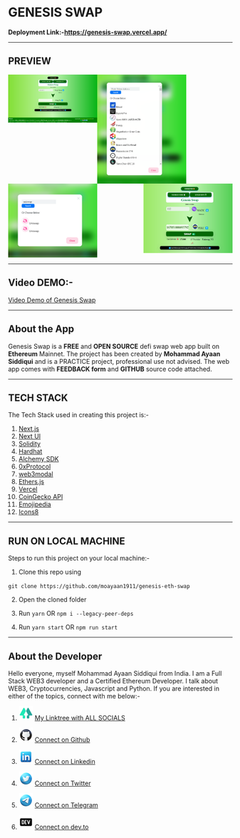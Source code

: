 # GENESIS SWAP

**Deployment Link:-https://genesis-swap.vercel.app/**

---

## PREVIEW

<img  src="public/genesis.png" alt="preview" align="left" width="200">
<img src="public/genesis1.png" alt="preview" align="center" width="200">
<img src="public/genesis2.png" alt="preview" align="center" width="200">
<img src="public/genesis3.png" alt="preview" align="right" width="200">

---

## Video DEMO:-

[Video Demo of Genesis Swap](https://www.loom.com/share/33e15b0d2bdf42ea98bcc1a3330fcf76)

---

## About the App

Genesis Swap is a **FREE** and **OPEN SOURCE** defi swap web app built on **Ethereum** Mainnet. The project has been created by **Mohammad Ayaan Siddiqui** and is a PRACTICE project, professional use not advised. The web app comes with **FEEDBACK form** and **GITHUB** source code attached.

---

## TECH STACK

The Tech Stack used in creating this project is:-

1.  [Next.js](https://nextjs.org/)
2.  [Next UI](https://nextui.org/)
3.  [Solidity](https://docs.soliditylang.org/en/v0.8.17/)
4.  [Hardhat](https://hardhat.org/)
5.  [Alchemy SDK](https://www.alchemy.com/sdk)
6.  [0xProtocol](https://protocol.0x.org/en/latest/)
7.  [web3modal](https://web3modal.com/)
8.  [Ethers.js](https://docs.ethers.io/v5/)
9.  [Vercel](https://vercel.com/dashboard)
10. [CoinGecko API](https://www.coingecko.com/en/)
11. [Emojipedia](https://emojipedia.org/)
12. [Icons8](https://icons8.com/)

---

## RUN ON LOCAL MACHINE

Steps to run this project on your local machine:-

1. Clone this repo using

`git clone https://github.com/moayaan1911/genesis-eth-swap`

2. Open the cloned folder

3. Run `yarn` OR `npm i --legacy-peer-deps`

4. Run `yarn start` OR `npm run start`

---

## About the Developer

Hello everyone, myself Mohammad Ayaan Siddiqui from India. I am a Full Stack WEB3 developer and a Certified Ethereum Developer. I talk about WEB3, Cryptocurrencies, Javascript and Python. If you are interested in either of the topics, connect with me below:-

1. ![Alt text](public/linktree.png "linktree") [My Linktree with ALL SOCIALS](https://linktr.ee/ayaaneth)

2. ![Alt text](public/github.png "github") [Connect on Github](https://github.com/moayaan1911)

3. ![Alt text](public/linkedin.png "linkedin") [Connect on Linkedin](www.linkedin.com/in/ayaaneth)

4. ![Alt text](public/twitter.png "twitter") [Connect on Twitter](https://www.twitter.com/usdisshitcoin)

5. ![Alt text](public/telegram.png "telegram") [Connect on Telegram](https://t.me/usdisshitcoin)

6. ![Alt text](public/dev.png "dev") [Connect on dev.to](https://dev.to/moayaan1911)
